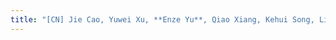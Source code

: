 ```yaml
---
title: "[CN] Jie Cao, Yuwei Xu, **Enze Yu**, Qiao Xiang, Kehui Song, Liang He, Guang Cheng，GateKeeper: An UltraLite malicious traffic identification method with dual-aspect optimization strategies on IoT gateways, Computer Networks (CN), 2024. *(CCF-B)*"
---
```


